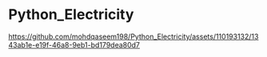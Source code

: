 # Python_Electricity

https://github.com/mohdqaseem198/Python_Electricity/assets/110193132/1343ab1e-e19f-46a8-9eb1-bd179dea80d7
